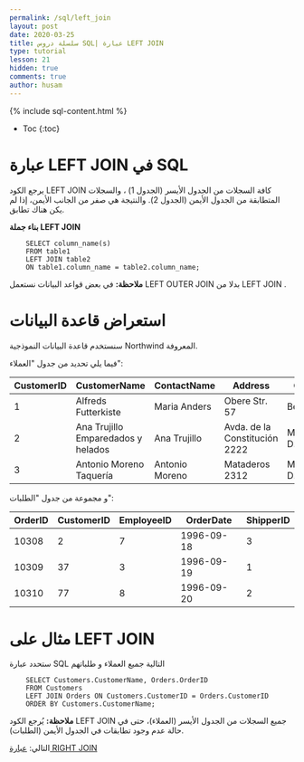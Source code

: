 ```yaml
---
permalink: /sql/left_join
layout: post
date: 2020-03-25
title: سلسلة دروس SQL| عبارة LEFT JOIN
type: tutorial
lesson: 21
hidden: true
comments: true
author: husam
---
```


{% include sql-content.html %}

* Toc
{:toc}



# عبارة LEFT JOIN في SQL  

يرجع الكود LEFT JOIN كافة السجلات من الجدول الأيسر (الجدول 1) ، والسجلات المتطابقة من الجدول الأيمن (الجدول 2). والنتيجة هي صفر من الجانب الأيمن، إذا لم يكن هناك تطابق.

**بناء جملة LEFT JOIN**

        SELECT column_name(s)
        FROM table1
        LEFT JOIN table2
        ON table1.column_name = table2.column_name;

**ملاحظة:** في بعض قواعد البيانات نستعمل LEFT OUTER JOIN بدلا من LEFT JOIN .

<amp-img src="/assets/sql_left-join.gif" alt="عبارة left join sql" width="200" height="145"></amp-img>

# استعراض قاعدة البيانات

سنستخدم قاعدة البيانات النموذجية Northwind المعروفة.

فيما يلي تحديد من جدول "العملاء":


| CustomerID |	CustomerName |	ContactName 	| Address | 	City 	| PostalCode 	| Country |
| -------------- | --------------- | ------------------ | ------------- | -------------- | ---------------- | ------------------ |
| 1 |  Alfreds Futterkiste 	| Maria Anders |	Obere Str. 57 	| Berlin |	12209  |	Germany |
| 2 | 	Ana Trujillo Emparedados y helados |  	Ana Trujillo |	Avda. de la Constitución 2222  | 	México D.F. | 	05021 |	Mexico |
| 3 |	Antonio Moreno Taquería |	Antonio Moreno  | 	Mataderos 2312 |	México D.F. 	| 05023 	| Mexico |


و مجموعة من جدول "الطلبات":


| OrderID |	CustomerID 	| EmployeeID | 	OrderDate  |	ShipperID |
|----------- | ---------------------- | ----------------- | ------------------- | ---------------- |
| 10308 |  	2  | 	7  |	1996-09-18 	 | 3 |
| 10309 |	37 |	3 |	1996-09-19 |	1 |
| 10310 |	77 | 	8 	| 1996-09-20 	 | 2 |


# مثال  على LEFT JOIN

ستحدد عبارة SQL التالية جميع العملاء و طلباتهم 


		SELECT Customers.CustomerName, Orders.OrderID
        FROM Customers
        LEFT JOIN Orders ON Customers.CustomerID = Orders.CustomerID
        ORDER BY Customers.CustomerName;

**ملاحظة:** يُرجع الكود LEFT JOIN جميع السجلات من الجدول الأيسر (العملاء)، حتى في حالة عدم وجود تطابقات في الجدول الأيمن (الطلبات).


التالي: [عبارة RIGHT JOIN ](right_join)

